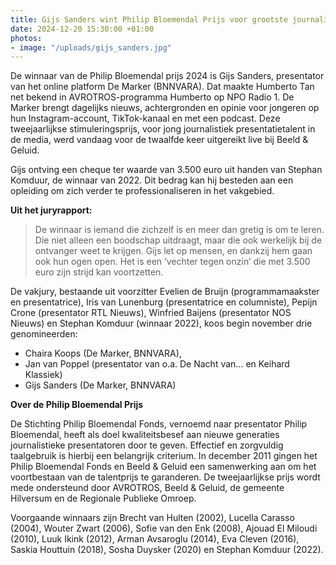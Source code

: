 ```yaml
---
title: Gijs Sanders wint Philip Bloemendal Prijs voor grootste journalistieke presentatietalent van 2024
date: 2024-12-20 15:30:00 +01:00
photos:
- image: "/uploads/gijs_sanders.jpg"
---
```


De winnaar van de Philip Bloemendal prijs 2024 is Gijs Sanders, presentator van het online platform De Marker (BNNVARA). Dat maakte Humberto Tan net bekend in AVROTROS-programma Humberto op NPO Radio 1. De Marker brengt dagelijks nieuws, achtergronden en opinie voor jongeren op hun Instagram-account, TikTok-kanaal en met een podcast. Deze tweejaarlijkse stimuleringsprijs, voor jong journalistiek presentatietalent in de media, werd vandaag voor de twaalfde keer uitgereikt live bij Beeld & Geluid. 

<!--more-->

Gijs ontving een cheque ter waarde van 3.500 euro uit handen van Stephan Komduur, de winnaar van 2022. Dit bedrag kan hij besteden aan een opleiding om zich verder te professionaliseren in het vakgebied.

**Uit het juryrapport:**

> De winnaar is iemand die zichzelf is en meer dan gretig is om te leren. Die niet alleen een boodschap uitdraagt, maar die ook werkelijk bij de ontvanger weet te krijgen. Gijs let op mensen, en dankzij hem gaan ook hun ogen open. Het is een ‘vechter tegen onzin’ die met 3.500 euro zijn strijd kan voortzetten.

De vakjury, bestaande uit voorzitter Evelien de Bruijn (programmamaakster en presentatrice), Iris van Lunenburg (presentatrice en columniste), Pepijn Crone (presentator RTL Nieuws), Winfried Baijens (presentator NOS Nieuws) en Stephan Komduur (winnaar 2022), koos begin november drie genomineerden: 

* Chaira Koops (De Marker, BNNVARA), 
* Jan van Poppel (presentator van o.a. De Nacht van… en Keihard Klassiek)
* Gijs Sanders (De Marker, BNNVARA)


**Over de Philip Bloemendal Prijs**

De Stichting Philip Bloemendal Fonds, vernoemd naar presentator Philip Bloemendal, heeft als doel kwaliteitsbesef aan nieuwe generaties journalistieke presentatoren door te geven. Effectief en zorgvuldig taalgebruik is hierbij een belangrijk criterium. In december 2011 gingen het Philip Bloemendal Fonds en Beeld & Geluid een samenwerking aan om het voortbestaan van de talentprijs te garanderen. De tweejaarlijkse prijs wordt mede ondersteund door AVROTROS, Beeld & Geluid, de gemeente Hilversum en de Regionale Publieke Omroep.

Voorgaande winnaars zijn Brecht van Hulten (2002), Lucella Carasso (2004), Wouter Zwart (2006), Sofie van den Enk (2008), Ajouad El Miloudi (2010), Luuk Ikink (2012), Arman Avsaroglu (2014), Eva Cleven (2016), Saskia Houttuin (2018), Sosha Duysker (2020) en Stephan Komduur (2022).
